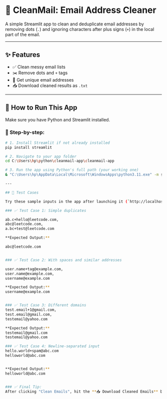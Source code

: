 # 📧 CleanMail: Email Address Cleaner

A simple Streamlit app to clean and deduplicate email addresses by removing dots (`.`) and ignoring characters after plus signs (`+`) in the local part of the email.

---

## ✨ Features

- ✅ Clean messy email lists
- ✂️ Remove dots and `+` tags
- 🔁 Get unique email addresses
- 📥 Download cleaned results as `.txt`

---

## 🚀 How to Run This App

Make sure you have Python and Streamlit installed.

### 🧪 Step-by-step:

```bash
# 1. Install Streamlit if not already installed
pip install streamlit

# 2. Navigate to your app folder
cd C:\Users\hp\python\cleanmail-app\cleanmail-app

# 3. Run the app using Python's full path (your working one)
& "C:\Users\hp\AppData\Local\Microsoft\WindowsApps\python3.11.exe" -m streamlit run app.py

---

## 🧪 Test Cases

Try these sample inputs in the app after launching it (`http://localhost:8501`):

### ✅ Test Case 1: Simple duplicates

ab.c+hello@leetcode.com,
abc@leetcode.com,
a.bc+test@leetcode.com

**Expected Output:**

abc@leetcode.com


### ✅ Test Case 2: With spaces and similar addresses

user.name+tag@example.com,
user.name@example.com,
username@example.com

**Expected Output:**
username@example.com


### ✅ Test Case 3: Different domains
test.email+1@gmail.com,
test.email@gmail.com,
testemail@yahoo.com

**Expected Output:**
testemail@gmail.com
testemail@yahoo.com

### ✅ Test Case 4: Newline-separated input
hello.world+spam@abc.com
helloworld@abc.com


**Expected Output:**
helloworld@abc.com


### ✅ Final Tip:
After clicking "Clean Emails", hit the **📥 Download Cleaned Emails** button to get your `.txt` file of results.
